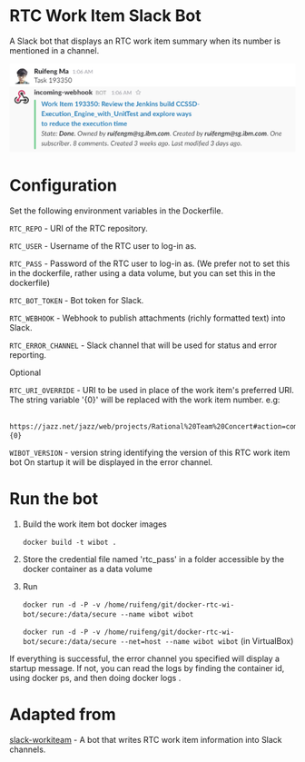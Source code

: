 # RTC Work Item Slack Bot

A Slack bot that displays an RTC work item summary when its number is mentioned in a channel. 

![sample](images/sample.png)

# Configuration

Set the following environment variables in the Dockerfile.

`RTC_REPO` - URI of the RTC repository. 

`RTC_USER` - Username of the RTC user to log-in as.

`RTC_PASS` - Password of the RTC user to log-in as. (We prefer not to set this in the dockerfile, rather using a data volume, but you can set this in the dockerfile)

`RTC_BOT_TOKEN` - Bot token for Slack.

`RTC_WEBHOOK` - Webhook to publish attachments (richly formatted text) into Slack.

`RTC_ERROR_CHANNEL` - Slack channel that will be used for status and error reporting.

Optional

`RTC_URI_OVERRIDE` - URI to be used in place of the work item's preferred URI. The string variable '{0}' will be replaced with the work item number. e.g:

```
    https://jazz.net/jazz/web/projects/Rational%20Team%20Concert#action=com.ibm.team.workitem.viewWorkItem&id={0}
```

`WIBOT_VERSION` - version string identifying the version of this RTC work item bot On startup it will be displayed in the error channel.
 
# Run the bot
1. Build the work item bot docker images

    `docker build -t wibot .`
    
2. Store the credential file named 'rtc_pass' in a folder accessible by the docker container as a data volume
3. Run

    `docker run -d -P -v /home/ruifeng/git/docker-rtc-wi-bot/secure:/data/secure --name wibot wibot`
    
    `docker run -d -P -v /home/ruifeng/git/docker-rtc-wi-bot/secure:/data/secure --net=host --name wibot wibot` (in VirtualBox)

If everything is successful, the error channel you specified will display a startup message. If not, you can read the logs by finding the container id, using docker ps, and then doing docker logs <containerId>.

# Adapted from

[slack-workiteam](https://github.com/ehues/slack-workitems) - A bot that writes RTC work item information into Slack channels.
